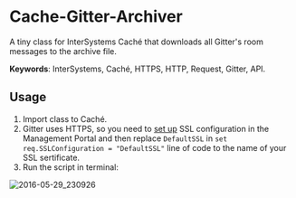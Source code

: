# Cache-Gitter-Archiver
A tiny class for InterSystems Caché that downloads all Gitter's room messages to the archive file.

**Keywords**: InterSystems, Caché, HTTPS, HTTP, Request, Gitter, API.

Usage
-----

1. Import class to Caché.
2. Gitter uses HTTPS, so you need to [set up](http://docs.intersystems.com/latest/csp/docbook/DocBook.UI.Page.cls?KEY=GCAS_ssltls) SSL configuration in the Management Portal and then replace `DefaultSSL` in `set req.SSLConfiguration = "DefaultSSL"` line of code to the name of your SSL sertificate.
3. Run the script in terminal:

![2016-05-29_230926](https://cloud.githubusercontent.com/assets/4989256/15635854/ab5ba444-25f3-11e6-8578-ac9fb74644aa.png)

